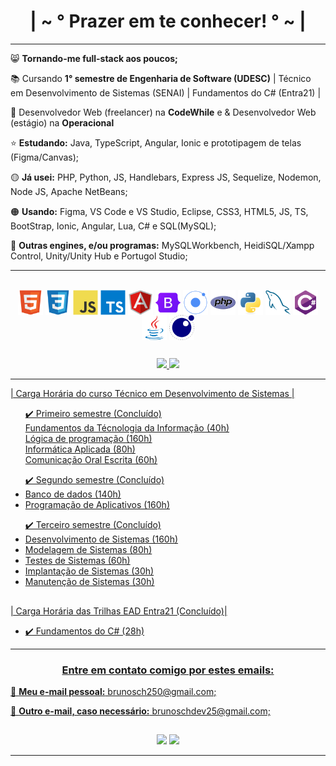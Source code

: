<h1 align="center">| ~ ° Prazer em te conhecer! ° ~ |</h1>

<hr>

<div>
  <p>😸 <b>Tornando-me full-stack aos poucos;</b></p>
  <p>📚  Cursando <strong>1° semestre de Engenharia de Software (UDESC)</strong> | Técnico em Desenvolvimento de Sistemas (SENAI) | Fundamentos do C# (Entra21) |</p>
  <p>💼 Desenvolvedor Web (freelancer) na <strong>CodeWhile</strong> e & Desenvolvedor Web (estágio) na <strong>Operacional</strong></p>
  <p>⭐️ <b>Estudando:</b> Java, TypeScript, Angular, Ionic e prototipagem de telas (Figma/Canvas);</p>
  <!--<p>⭐️ Futuramente: Lua;</p>-->
  <p>🟡 <b>Já usei:</b> PHP, Python, JS, Handlebars, Express JS, Sequelize, Nodemon, Node JS, Apache NetBeans;</p>
  <p>🟠 <b>Usando:</b> Figma, VS Code e VS Studio, Eclipse, CSS3, HTML5, JS, TS, BootStrap, Ionic, Angular, Lua, C# e SQL(MySQL);</p>
  <p>🔴 <b>Outras engines, e/ou programas:</b> MySQLWorkbench, HeidiSQL/Xampp Control, Unity/Unity Hub e Portugol Studio;</p>
</div>

<hr>

<div style="display: inline_block" align="center"><br>
  <img align="center" height="40" width="40" src="https://raw.githubusercontent.com/devicons/devicon/master/icons/html5/html5-original.svg">
  <img align="center" height="40" width="40" src="https://raw.githubusercontent.com/devicons/devicon/master/icons/css3/css3-original.svg">
  <img align="center" height="40" width="40" src="https://raw.githubusercontent.com/devicons/devicon/master/icons/javascript/javascript-original.svg">
  <img align="center" height="40" width="40" src="https://raw.githubusercontent.com/devicons/devicon/master/icons/typescript/typescript-original.svg">
  <img align="center" height="40" width="40" src="https://raw.githubusercontent.com/devicons/devicon/master/icons/angularjs/angularjs-original.svg">
  <img align="center" height="40" width="40" src="https://raw.githubusercontent.com/devicons/devicon/master/icons/bootstrap/bootstrap-original.svg">
  <img align="center" height="40" width="40" src="https://raw.githubusercontent.com/devicons/devicon/master/icons/ionic/ionic-original.svg">
  <img align="center" height="40" width="40" src="https://raw.githubusercontent.com/devicons/devicon/master/icons/php/php-original.svg">
  <img align="center" height="40" width="40" src="https://raw.githubusercontent.com/devicons/devicon/master/icons/python/python-original.svg">
  <img align="center" height="40" width="40" src="https://raw.githubusercontent.com/devicons/devicon/master/icons/mysql/mysql-original.svg">
  <img align="center" height="40" width="40" src="https://raw.githubusercontent.com/devicons/devicon/master/icons/csharp/csharp-original.svg">
  <img align="center" height="40" width="40" src="https://raw.githubusercontent.com/devicons/devicon/master/icons/java/java-original.svg">
  <img align="center" height="40" width="40" src="https://raw.githubusercontent.com/devicons/devicon/master/icons/lua/lua-original.svg">
</div>

##

<div align="center">
  <a href="https://github.com/brunoschmitz4">
  <img height="200em" src="https://github-readme-stats.vercel.app/api?username=BrunoSchmitz4&show_icons=true&theme=midnight-purple&include_all_commits=true&count_private=true"/>
<!--No IMG abaixo é alterado também o número de linguagens que aparecem, neste caso é 10-->
  <img height="200em" src="https://github-readme-stats.vercel.app/api/top-langs/?username=BrunoSchmitz4&layout=compact&langs_count=12&theme=midnight-purple"/>
</div>

<hr>

| Carga Horária do curso Técnico em Desenvolvimento de Sistemas |
<div align="center" display="flex">
  <div align="start">
    <ul style="list-style-type: none">
      ✔️ Primeiro semestre (Concluído)
      <li>Fundamentos da Técnologia da Informação (40h)</li>
      <li>Lógica de programação (160h)</li>
      <li>Informática Aplicada (80h)</li>
      <li>Comunicação Oral Escrita (60h)</li>
    </ul>
  </div>
  <div align="start">
    <ul>
      ✔️ Segundo semestre (Concluído)
      <li>Banco de dados (140h)</li>
      <li>Programação de Aplicativos (160h)</li>
    </ul>
  </div>
  <div align="start">
    <ul>
      ✔️ Terceiro semestre (Concluído)
      <li>Desenvolvimento de Sistemas (160h)</li>
      <li>Modelagem de Sistemas (80h)</li>
      <li>Testes de Sistemas (60h)</li>
      <li>Implantação de Sistemas (30h)</li>
      <li>Manutenção de Sistemas (30h)</li>
    </ul>
  </div>
</div>

##

| Carga Horária das Trilhas EAD Entra21 (Concluído)|
- ✔️ Fundamentos do C# (28h) 

<hr>

<div>
  <h3 align="center">Entre em contato comigo por estes emails: </h3>
  <p>💬 <b>Meu e-mail pessoal:</b> brunosch250@gmail.com;</p>
  <p>💬 <b>Outro e-mail, caso necessário:</b> brunoschdev25@gmail.com;</p>

##
  
  <div align= "center">
    <a href=https://www.youtube.com/channel/UClCYZrKIBKOG5mvJrgtXoeA target="_blank"><img src="https://img.shields.io/badge/YouTube-FF0000?style=for-the-badge&logo=youtube&logoColor=white" target="_blank"></a>
    <a href="mailto:brunosch250@gmail.com"><img src="https://img.shields.io/badge/Gmail-D14836?style=for-the-badge&logo=gmail&logoColor=white" target="_blank"></a>
  </div>
</div>

<hr>
